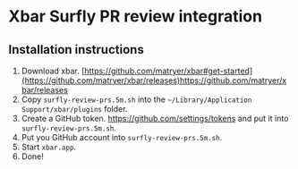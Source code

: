 # Xbar Surfly PR review integration

## Installation instructions

1. Download xbar.
[https://github.com/matryer/xbar#get-started](https://github.com/matryer/xbar/releases)https://github.com/matryer/xbar/releases
2. Copy `surfly-review-prs.5m.sh` into the `~/Library/Application Support/xbar/plugins` folder.
3. Create a GitHub token. https://github.com/settings/tokens and put it into `surfly-review-prs.5m.sh`.
4. Put you GitHub account into `surfly-review-prs.5m.sh`.
5. Start `xbar.app`.
6. Done!
